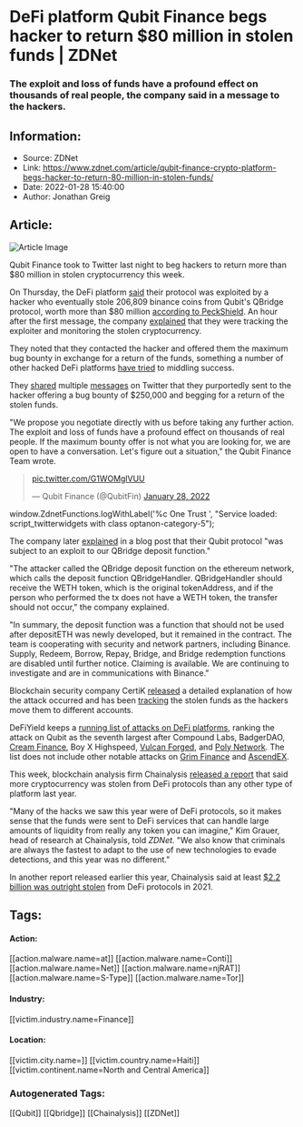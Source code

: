 # DeFi platform Qubit Finance begs hacker to return $80 million in stolen funds | ZDNet
### The exploit and loss of funds have a profound effect on thousands of real people, the company said in a message to the hackers.

## Information:
+ Source: ZDNet
+ Link: https://www.zdnet.com/article/qubit-finance-crypto-platform-begs-hacker-to-return-80-million-in-stolen-funds/
+ Date: 2022-01-28 15:40:00
+ Author: Jonathan Greig


## Article:
![Article Image](https://www.zdnet.com/a/img/resize/491b7acc7bad977a196d0aea629412515df81882/2022/01/13/6d2a6dd1-8adc-4d0c-aecf-253f516ea1b5/norton-crypto.jpg?width=770&height=578&fit=crop&auto=webp)

Qubit Finance took to Twitter last night to beg hackers to return more than $80 million in stolen cryptocurrency this week. 

On Thursday, the DeFi platform [said](https://twitter.com/QubitFin/status/1486870238591594497) their protocol was exploited by a hacker who eventually stole 206,809 binance coins from Qubit's QBridge protocol, worth more than $80 million [according to PeckShield](https://twitter.com/peckshield/status/1486841239450255362). An hour after the first message, the company [explained](https://twitter.com/QubitFin/status/1486889443114242052) that they were tracking the exploiter and monitoring the stolen cryptocurrency.


They noted that they contacted the hacker and offered them the maximum bug bounty in exchange for a return of the funds, something a number of other hacked DeFi platforms [have tried](https://www.zdnet.com/article/hacker-returns-more-than-260-million-after-poly-attack/) to middling success. 

They [shared](https://twitter.com/QubitFin/status/1486970878785363977) multiple [messages](https://twitter.com/QubitFin/status/1486984216072318977) on Twitter that they purportedly sent to the hacker offering a bug bounty of $250,000 and begging for a return of the stolen funds. 

"We propose you negotiate directly with us before taking any further action. The exploit and loss of funds have a profound effect on thousands of real people. If the maximum bounty offer is not what you are looking for, we are open to have a conversation. Let's figure out a situation," the Qubit Finance Team wrote. 




> [pic.twitter.com/G1WOMglVUU](https://t.co/G1WOMglVUU)
> 
> — Qubit Finance (@QubitFin) [January 28, 2022](https://twitter.com/QubitFin/status/1486984216072318977?ref_src=twsrc%5Etfw)




 window.ZdnetFunctions.logWithLabel('%c One Trust ', "Service loaded: script\_twitterwidgets with class optanon-category-5");
 
The company later [explained](https://medium.com/@QubitFin/protocol-exploit-report-305c34540fa3) in a blog post that their Qubit protocol "was subject to an exploit to our QBridge deposit function."

"The attacker called the QBridge deposit function on the ethereum network, which calls the deposit function QBridgeHandler. QBridgeHandler should receive the WETH token, which is the original tokenAddress, and if the person who performed the tx does not have a WETH token, the transfer should not occur," the company explained. 






"In summary, the deposit function was a function that should not be used after depositETH was newly developed, but it remained in the contract. The team is cooperating with security and network partners, including Binance. Supply, Redeem, Borrow, Repay, Bridge, and Bridge redemption functions are disabled until further notice. Claiming is available. We are continuing to investigate and are in communications with Binance."

Blockchain security company CertiK [released](https://twitter.com/CertiKCommunity/status/1486892063006334982) a detailed explanation of how the attack occurred and has been [tracking](https://www.certik.com/skytrace/bsc:0xd01ae1a708614948b2b5e0b7ab5be6afa01325c7) the stolen funds as the hackers move them to different accounts.

DeFiYield keeps a [running list of attacks on DeFi platforms](https://defiyield.app/rekt-database), ranking the attack on Qubit as the seventh largest after Compound Labs, BadgerDAO, [Cream Finance](https://www.zdnet.com/article/cream-finance-wallet-pilfered-for-34-million-in-cryptocurrency/), Boy X Highspeed, [Vulcan Forged](https://www.zdnet.com/article/after-77-million-hack-crypto-platform-ascendex-to-reimburse-customers/), and [Poly Network](https://www.zdnet.com/article/poly-network-hackers-potentially-stole-610-million-is-bitcoin-still-safe/). The list does not include other notable attacks on [Grim Finance](https://www.zdnet.com/article/30-million-stolen-from-defi-protocol-grim-finance-audit-firm-apologizes-for-missing-vulnerability/) and [AscendEX](https://www.zdnet.com/article/after-77-million-hack-crypto-platform-ascendex-to-reimburse-customers/). 

This week, blockchain analysis firm Chainalysis [released a report](https://www.zdnet.com/article/cybercriminals-laundered-at-least-8-6-billion-worth-of-cryptocurrency-in-2021/) that said more cryptocurrency was stolen from DeFi protocols than any other type of platform last year. 

"Many of the hacks we saw this year were of DeFi protocols, so it makes sense that the funds were sent to DeFi services that can handle large amounts of liquidity from really any token you can imagine," Kim Grauer, head of research at Chainalysis, told *ZDNet*. "We also know that criminals are always the fastest to adapt to the use of new technologies to evade detections, and this year was no different."

In another report released earlier this year, Chainalysis said at least [$2.2 billion was outright stolen](https://www.zdnet.com/article/22-billion-in-cryptocurrency-stolen-from-defi-platforms-in-2021-report/) from DeFi protocols in 2021.





## Tags:

#### Action:
[[action.malware.name=at]] [[action.malware.name=Conti]] [[action.malware.name=Net]] [[action.malware.name=njRAT]] [[action.malware.name=S-Type]] [[action.malware.name=Tor]]

#### Industry:
[[victim.industry.name=Finance]]

#### Location:
[[victim.city.name=]] [[victim.country.name=Haiti]] [[victim.continent.name=North and Central America]]

### Autogenerated Tags:
[[Qubit]] [[Qbridge]] [[Chainalysis]] [[ZDNet]]

